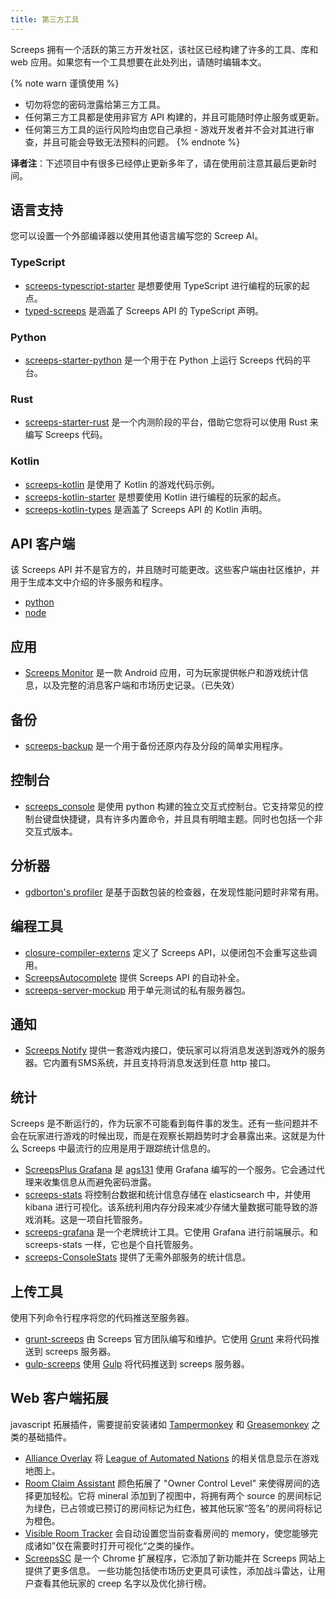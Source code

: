 ```yaml
---
title: 第三方工具
---
```


Screeps 拥有一个活跃的第三方开发社区，该社区已经构建了许多的工具、库和 web 应用。如果您有一个工具想要在此处列出，请随时编辑本文。

{% note warn 谨慎使用 %}

*   切勿将您的密码泄露给第三方工具。
*   任何第三方工具都是使用非官方 API 构建的，并且可能随时停止服务或更新。
*   任何第三方工具的运行风险均由您自己承担 - 游戏开发者并不会对其进行审查，并且可能会导致无法预料的问题。
{% endnote %}

**译者注**：下述项目中有很多已经停止更新多年了，请在使用前注意其最后更新时间。

## 语言支持

您可以设置一个外部编译器以使用其他语言编写您的 Screep AI。

### TypeScript

*   [screeps-typescript-starter](https://github.com/screepers/screeps-typescript-starter) 是想要使用 TypeScript 进行编程的玩家的起点。
*   [typed-screeps](https://github.com/screepers/typed-screeps) 是涵盖了 Screeps API 的 TypeScript 声明。

### Python

*   [screeps-starter-python](https://github.com/daboross/screeps-starter-python/) 是一个用于在 Python 上运行 Screeps 代码的平台。

### Rust

*   [screeps-starter-rust](https://github.com/daboross/screeps-starter-rust) 是一个内测阶段的平台，借助它您将可以使用 Rust 来编写 Screeps 代码。

### Kotlin

* [screeps-kotlin](https://github.com/exaV/screeps-kotlin) 是使用了 Kotlin 的游戏代码示例。
* [screeps-kotlin-starter](https://github.com/exaV/screeps-kotlin-starter) 是想要使用 Kotlin 进行编程的玩家的起点。
* [screeps-kotlin-types](https://github.com/exaV/screeps-kotlin-types) 是涵盖了 Screeps API 的 Kotlin 声明。

## API 客户端

该 Screeps API 并不是官方的，并且随时可能更改。这些客户端由社区维护，并用于生成本文中介绍的许多服务和程序。

*   [python](https://github.com/screepers/python-screeps)
*   [node](https://github.com/screepers/node-screeps-api)


## 应用

*   [Screeps Monitor](https://play.google.com/store/apps/details?id=com.danielscholte.screepsmonitor) 是一款 Android 应用，可为玩家提供帐户和游戏统计信息，以及完整的消息客户端和市场历史记录。（已失效）


## 备份

*   [screeps-backup](https://github.com/screepers/screeps-backup) 是一个用于备份还原内存及分段的简单实用程序。


## 控制台

*   [screeps_console](https://github.com/screepers/screeps_console) 是使用 python 构建的独立交互式控制台。它支持常见的控制台键盘快捷键，具有许多内置命令，并且具有明暗主题。同时也包括一个非交互式版本。


## 分析器

*   [gdborton's profiler](https://github.com/gdborton/screeps-profiler) 是基于函数包装的检查器，在发现性能问题时非常有用。


## 编程工具

*   [closure-compiler-externs](https://github.com/screepers/screeps-closure-compiler-externs) 定义了 Screeps API，以便闭包不会重写这些调用。
*   [ScreepsAutocomplete](https://github.com/Garethp/ScreepsAutocomplete) 提供 Screeps API 的自动补全。
*   [screeps-server-mockup](https://github.com/Hiryus/screeps-server-mockup) 用于单元测试的私有服务器包。


## 通知

*   [Screeps Notify](https://github.com/screepers/screeps_notify) 提供一套游戏内接口，使玩家可以将消息发送到游戏外的服务器。它内置有SMS系统，并且支持将消息发送到任意 http 接口。


## 统计

Screeps 是不断运行的，作为玩家不可能看到每件事的发生。还有一些问题并不会在玩家进行游戏的时候出现，而是在观察长期趋势时才会暴露出来。这就是为什么 Screeps 中最流行的应用是用于跟踪统计信息的。

*   [ScreepsPlus Grafana](https://screepspl.us/services/grafana) 是 [ags131]() 使用 Grafana 编写的一个服务。它会通过代理来收集信息从而避免密码泄露。
*   [screeps-stats](https://github.com/screepers/screeps-stats) 将控制台数据和统计信息存储在 elasticsearch 中，并使用 kibana 进行可视化。该系统利用内存分段来减少存储大量数据可能导致的游戏消耗。这是一项自托管服务。
*   [screeps-grafana](https://github.com/screepers/screeps-grafana) 是一个老牌统计工具。它使用 Grafana 进行前端展示。和 screeps-stats 一样，它也是个自托管服务。
*   [screeps-ConsoleStats](https://github.com/screepers/screeps-ConsoleStats) 提供了无需外部服务的统计信息。


## 上传工具

使用下列命令行程序将您的代码推送至服务器。

*   [grunt-screeps](https://github.com/screeps/grunt-screeps) 由 Screeps 官方团队编写和维护。它使用 [Grunt](https://gruntjs.com/) 来将代码推送到 screeps 服务器。
*   [gulp-screeps](https://github.com/screepers/gulp-screeps) 使用 [Gulp](http://gulpjs.com/) 将代码推送到 screeps 服务器。


## Web 客户端拓展

javascript 拓展插件，需要提前安装诸如 [Tampermonkey](https://chrome.google.com/webstore/detail/tampermonkey/dhdgffkkebhmkfjojejmpbldmpobfkfo?hl=en) 和 [Greasemonkey](https://addons.mozilla.org/en-US/firefox/addon/greasemonkey/) 之类的基础插件。

*   [Alliance Overlay](https://raw.githubusercontent.com/LeagueOfAutomatedNations/loan-browser-ext/master/dist/alliance-overlay.user.js) 将 [League of Automated Nations](http://www.leagueofautomatednations.com/map) 的相关信息显示在游戏地图上。
*   [Room Claim Assistant](https://github.com/Esryok/screeps-browser-ext/raw/master/room-claim-assistant.user.js) 颜色拓展了 "Owner Control Level" 来使得房间的选择更加轻松。它将 mineral 添加到了视图中，将拥有两个 source 的房间标记为绿色，已占领或已预订的房间标记为红色，被其他玩家“签名”的房间将标记为橙色。
*   [Visible Room Tracker](https://github.com/Esryok/screeps-browser-ext/blob/master/visible-room-tracker.user.js) 会自动设置您当前查看房间的 memory，使您能够完成诸如”仅在需要时打开可视化“之类的操作。
*   [ScreepsSC](https://github.com/stybbe/Screeps-SC) 是一个 Chrome 扩展程序，它添加了新功能并在 Screeps 网站上提供了更多信息。 一些功能包括使市场历史更具可读性，添加战斗雷达，让用户查看其他玩家的 creep 名字以及优化排行榜。